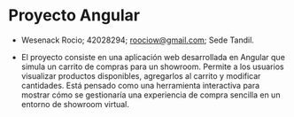 # Proyecto Angular

* Wesenack Rocio; 42028294; roociow@gmail.com; Sede Tandil.

* El proyecto consiste en una aplicación web desarrollada en Angular que simula un carrito de compras para un showroom. Permite a los usuarios visualizar productos disponibles, agregarlos al carrito y modificar cantidades. Está pensado como una herramienta interactiva para mostrar cómo se gestionaría una experiencia de compra sencilla en un entorno de showroom virtual.
